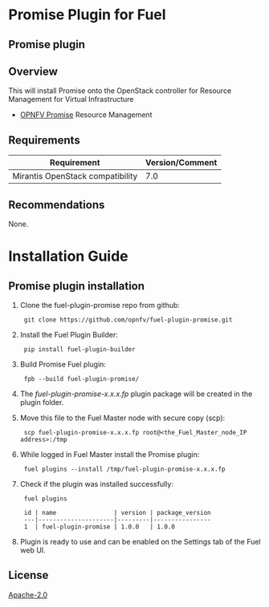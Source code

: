 Promise Plugin for Fuel
============

Promise plugin
-----------------------

Overview
--------

This will install Promise onto the OpenStack controller for Resource Management for Virtual Infrastructure

* [OPNFV Promise](https://wiki.opnfv.org/promise) Resource Management

Requirements
------------

| Requirement                      | Version/Comment |
|----------------------------------|-----------------|
| Mirantis OpenStack compatibility | 7.0             |

Recommendations
---------------

None.

Installation Guide
==================

Promise plugin installation
----------------------------------------

1. Clone the fuel-plugin-promise repo from github:

        git clone https://github.com/opnfv/fuel-plugin-promise.git

2. Install the Fuel Plugin Builder:

        pip install fuel-plugin-builder

3. Build Promise Fuel plugin:

        fpb --build fuel-plugin-promise/

4. The *fuel-plugin-promise-x.x.x.fp* plugin package will be created in the plugin folder.
  
5. Move this file to the Fuel Master node with secure copy (scp):

        scp fuel-plugin-promise-x.x.x.fp root@<the_Fuel_Master_node_IP address>:/tmp

6. While logged in Fuel Master install the Promise plugin:

        fuel plugins --install /tmp/fuel-plugin-promise-x.x.x.fp

7. Check if the plugin was installed successfully:

        fuel plugins

        id | name                | version | package_version
        ---|---------------------|---------|----------------
        1  | fuel-plugin-promise | 1.0.0   | 1.0.0

8. Plugin is ready to use and can be enabled on the Settings tab of the Fuel web UI.

## License
  [Apache-2.0](LICENSE)
